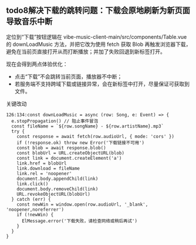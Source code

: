 ## todo8解决下载的跳转问题：下载会原地刷新为新页面导致音乐中断

定位到“下载”按钮逻辑在 vibe-music-client-main/src/components/Table.vue 的 downLoadMusic 方法，并把它改为使用 fetch 获取 Blob 再触发浏览器下载，避免在当前页直接打开从而打断播放；并加了失败回退到新标签打开。

现在会得到两点体验优化：

- 点击“下载”不会跳转当前页面，播放器不中断；
- 若服务端不支持跨域下载或链接异常，会在新标签中打开，尽量保证可获取到文件。

关键改动
```startLine:endLine:vibe-music-client-main/src/components/Table.vue
126:134:const downLoadMusic = async (row: Song, e: Event) => {
  e.stopPropagation() // 阻止事件冒泡
  const fileName = `${row.songName} - ${row.artistName}.mp3`
  try {
    const response = await fetch(row.audioUrl, { mode: 'cors' })
    if (!response.ok) throw new Error('下载链接不可用')
    const blob = await response.blob()
    const blobUrl = URL.createObjectURL(blob)
    const link = document.createElement('a')
    link.href = blobUrl
    link.download = fileName
    link.rel = 'noopener'
    document.body.appendChild(link)
    link.click()
    document.body.removeChild(link)
    URL.revokeObjectURL(blobUrl)
  } catch (err) {
    const newWin = window.open(row.audioUrl, '_blank', 'noopener,noreferrer')
    if (!newWin) {
      ElMessage.error('下载失败，请检查网络或稍后再试')
    }
  }
}
```

